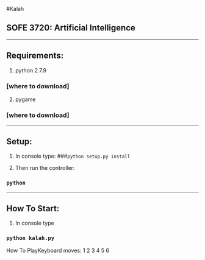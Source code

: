 #Kalah


SOFE 3720: Artificial Intelligence
----------------------------------


---


Requirements:
-------------

1.  python 2.7.9
###  [where to download]
  
2.  pygame
###   [where to download]


---


Setup:
------

1. In console type:
###`python setup.py install`


2. Then run the controller:
###  `python `



***


How To Start:
-------------

1. In console type
### `python kalah.py`

How To PlayKeyboard moves: 1 2 3 4 5 6

